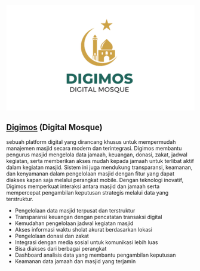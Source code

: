 ![Logo Digimos](./public/images/logoDigimos.png)


## [Digimos](https://digimos.org) (Digital Mosque)
sebuah platform digital yang dirancang khusus untuk mempermudah manajemen masjid secara modern dan terintegrasi. Digimos membantu pengurus masjid mengelola data jamaah, keuangan, donasi, zakat, jadwal kegiatan, serta memberikan akses mudah kepada jamaah untuk terlibat aktif dalam kegiatan masjid. Sistem ini juga mendukung transparansi, keamanan, dan kenyamanan dalam pengelolaan masjid dengan fitur yang dapat diakses kapan saja melalui perangkat mobile. Dengan teknologi inovatif, Digimos memperkuat interaksi antara masjid dan jamaah serta mempercepat pengambilan keputusan strategis melalui data yang terstruktur.


- Pengelolaan data masjid terpusat dan terstruktur
- Transparansi keuangan dengan pencatatan transaksi digital
- Kemudahan pengelolaan jadwal kegiatan masjid
- Akses informasi waktu sholat akurat berdasarkan lokasi
- Pengelolaan donasi dan zakat
- Integrasi dengan media sosial untuk komunikasi lebih luas
- Bisa diakses dari berbagai perangkat
- Dashboard analisis data yang membantu pengambilan keputusan
- Keamanan data jamaah dan masjid yang terjamin

